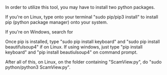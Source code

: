 In order to utilize this tool, you may have to install two python packages. 

If you're on Linux, type onto your terminal "sudo pip/pip3 install" to install pip (python package manager) onto your system. 

If you're on Windows, search for 

Once pip is installed, type "sudo pip install keyboard" and "sudo pip install beautifulsoup4" if on Linux. If using windows, just type "pip install keyboard" and "pip install beautiulsoup4" on command prompt. 

After all of this, on Linux, on the folder containing "ScamView.py", do "sudo python/python3 ScamView.py". 
